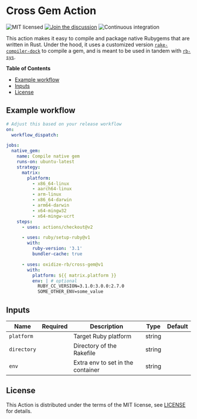 # Cross Gem Action

![MIT licensed](https://img.shields.io/badge/license-MIT-blue.svg)
[![Join the discussion](https://img.shields.io/badge/slack-chat-blue.svg)](https://join.slack.com/t/oxidize-rb/shared_invite/zt-16zv5tqte-Vi7WfzxCesdo2TqF_RYBCw)
![Continuous integration](https://github.com/oxidize-rb/cross-gem-action/workflows/build-test/badge.svg)

This action makes it easy to compile and package native Rubygems that are written in Rust. Under the hood, it uses a customized version [`rake-compiler-dock`](https://github.com/rake-compiler/rake-compiler-dock) to compile a gem, and is meant to be used in tandem with [`rb-sys`](https://github.com/oxidize-rb/rb-sys).

**Table of Contents**

- [Example workflow](#example-workflow)
- [Inputs](#inputs)
- [License](#license)

## Example workflow

```yaml
# Adjust this based on your release workflow
on:
  workflow_dispatch:

jobs:
  native_gem:
    name: Compile native gem
    runs-on: ubuntu-latest
    strategy:
      matrix:
        platform:
          - x86_64-linux
          - aarch64-linux
          - arm-linux
          - x86_64-darwin
          - arm64-darwin
          - x64-mingw32
          - x64-mingw-ucrt
    steps:
      - uses: actions/checkout@v2

      - uses: ruby/setup-ruby@v1
        with:
          ruby-version: '3.1'
          bundler-cache: true

      - uses: oxidize-rb/cross-gem@v1
        with:
          platform: ${{ matrix.platform }}
          env: | # optional
            RUBY_CC_VERSION=3.1.0:3.0.0:2.7.0
            SOME_OTHER_ENV=some_value
```

## Inputs

| Name        | Required | Description                       | Type   | Default |
| ----------- | :------: | --------------------------------- | ------ | ------- |
| `platform`  |          | Target Ruby platform              | string |         |
| `directory` |          | Directory of the Rakefile         | string |         |
| `env`       |          | Extra env to set in the container | string |         |

## License

This Action is distributed under the terms of the MIT license, see [LICENSE](https://github.com/oxidize-rb/cross-gem-action/blob/master/LICENSE) for details.
